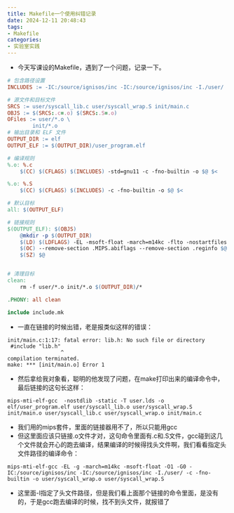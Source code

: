 ```yaml
---
title: Makefile一个使用纠错记录
date: 2024-12-11 20:48:43
tags:
- Makefile
categories:
- 实验室实践
---
```

* 今天写课设的Makefile，遇到了一个问题，记录一下。
```Makefile
# 包含路径设置
INCLUDES := -IC:/source/ignisos/inc -IC:/source/ignisos/inc -I./user/

# 源文件和目标文件
SRCS := user/syscall_lib.c user/syscall_wrap.S init/main.c
OBJS := $(SRCS:.c=.o) $(SRCS:.S=.o)
OFiles := user/*.o \
		init/*.o 
# 输出目录和 ELF 文件
OUTPUT_DIR := elf
OUTPUT_ELF := $(OUTPUT_DIR)/user_program.elf

# 编译规则
%.o: %.c
	$(CC) $(CFLAGS) $(INCLUDES) -std=gnu11 -c -fno-builtin -o $@ $<

%.o: %.S
	$(CC) $(CFLAGS) $(INCLUDES) -c -fno-builtin -o $@ $<

# 默认目标
all: $(OUTPUT_ELF)

# 链接规则
$(OUTPUT_ELF): $(OBJS)
	@mkdir -p $(OUTPUT_DIR)
	$(LD) $(LDFLAGS) -EL -msoft-float -march=m14kc -flto -nostartfiles -nostdlib -static -T user.lds -o $@ $(OFiles)
	$(OC) --remove-section .MIPS.abiflags --remove-section .reginfo $@
	$(SZ) $@


# 清理目标
clean:
	rm -f user/*.o init/*.o $(OUTPUT_DIR)/*

.PHONY: all clean

include include.mk
```
* 一直在链接的时候出错，老是报类似这样的错误：
```shell
init/main.c:1:17: fatal error: lib.h: No such file or directory
 #include "lib.h"
                 ^
compilation terminated.
make: *** [init/main.o] Error 1
```
* 然后拿给我对象看，聪明的他发现了问题，在make打印出来的编译命令中，最后链接的这句长这样：
```shell
mips-mti-elf-gcc  -nostdlib -static -T user.lds -o elf/user_program.elf user/syscall_lib.o user/syscall_wrap.S init/main.o user/syscall_lib.c user/syscall_wrap.o init/main.c
```
* 我们用的mips套件，里面的链接器用不了，所以只能用gcc
* 但这里面应该只链接.o文件才对，这句命令里面有.c和.S文件，gcc碰到这几个文件就会开心的跑去编译，结果编译的时候得找头文件啊，我们看看指定头文件路径的编译命令：
```shell
mips-mti-elf-gcc -EL -g -march=m14kc -msoft-float -O1 -G0 -IC:/source/ignisos/inc -IC:/source/ignisos/inc -I./user/ -c -fno-builtin -o user/syscall_wrap.o user/syscall_wrap.S
```
* 这里面-I指定了头文件路径，但是我们看上面那个链接的命令里面，是没有的，于是gcc跑去编译的时候，找不到头文件，就报错了
